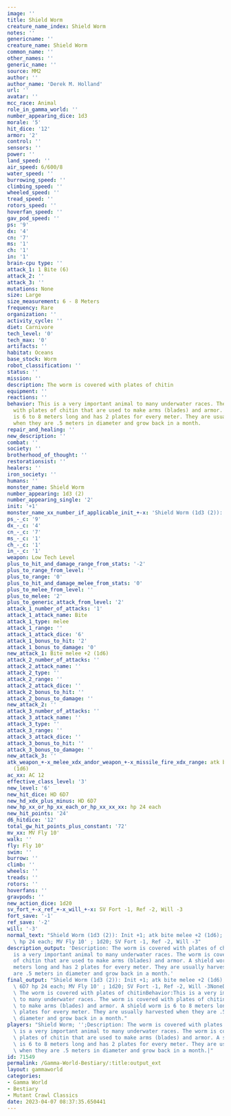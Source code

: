 ```yaml
---
image: ''
title: Shield Worm
creature_name_index: Shield Worm
notes: ''
genericname: ''
creature_name: Shield Worm
common_name: ''
other_names: ''
generic_name: ''
source: MM2
author: ''
author_name: 'Derek M. Holland'
url: ''
avatar: ''
mcc_race: Animal
role_in_gamma_world: ''
number_appearing_dice: 1d3
morale: '5'
hit_dice: '12'
armor: '2'
control: ''
sensors: ''
power: ''
land_speed: ''
air_speed: 6/600/8
water_speed: ''
burrowing_speed: ''
climbing_speed: ''
wheeled_speed: ''
tread_speed: ''
rotors_speed: ''
hoverfan_speed: ''
gav_pod_speed: ''
ps: '9'
dx: '4'
cn: '7'
ms: '1'
ch: '1'
in: '1'
brain-cpu type: ''
attack_1: 1 Bite (6)
attack_2: ''
attack_3: ''
mutations: None
size: Large
size_measurement: 6 - 8 Meters
frequency: Rare
organization: ''
activity_cycle: ''
diet: Carnivore
tech_level: '0'
tech_max: '0'
artifacts: ''
habitat: Oceans
base_stock: Worm
robot_classification: ''
status: ''
mission: ''
description: The worm is covered with plates of chitin
equipment: ''
reactions: ''
behavior: This is a very important animal to many underwater races. The worm is covered
  with plates of chitin that are used to make arms (blades) and armor. A shield worm
  is 6 to 8 meters long and has 2 plates for every meter. They are usually harvested
  when they are .5 meters in diameter and grow back in a month.
repair_and_healing: ''
new_description: ''
combat: ''
society: ''
brotherhood_of_thought: ''
restorationsist: ''
healers: ''
iron_society: ''
humans: ''
monster_name: Shield Worm
number_appearing: 1d3 (2)
number_appearing_single: '2'
init: '+1'
monster_name_xx_number_if_applicable_init_+-x: 'Shield Worm (1d3 (2)): Init +1'
ps_-_c: '9'
dx_-_c: '4'
cn_-_c: '7'
ms_-_c: '1'
ch_-_c: '1'
in_-_c: '1'
weapon: Low Tech Level
plus_to_hit_and_damage_range_from_stats: '-2'
plus_to_range_from_level: ''
plus_to_range: '0'
plus_to_hit_and_damage_melee_from_stats: '0'
plus_to_melee_from_level: ''
plus_to_melee: '2'
plus_to_generic_attack_from_level: '2'
attack_1_number_of_attacks: '1'
attack_1_attack_name: Bite
attack_1_type: melee
attack_1_range: ''
attack_1_attack_dice: '6'
attack_1_bonus_to_hit: '2'
attack_1_bonus_to_damage: '0'
new_attack_1: Bite melee +2 (1d6)
attack_2_number_of_attacks: ''
attack_2_attack_name: ''
attack_2_type: ''
attack_2_range: ''
attack_2_attack_dice: ''
attack_2_bonus_to_hit: ''
attack_2_bonus_to_damage: ''
new_attack_2: ''
attack_3_number_of_attacks: ''
attack_3_attack_name: ''
attack_3_type: ''
attack_3_range: ''
attack_3_attack_dice: ''
attack_3_bonus_to_hit: ''
attack_3_bonus_to_damage: ''
new_attack_3: ''
atk_weapon_+-x_melee_xdx_andor_weapon_+-x_missile_fire_xdx_range: atk bite melee +2
  (1d6)
ac_xx: AC 12
effective_class_level: '3'
new_level: '6'
new_hit_dice: HD 6D7
new_hd_xdx_plus_minus: HD 6D7
new_hp_xx_or_hp_xx_each_or_hp_xx_xx_xx: hp 24 each
new_hit_points: '24'
d6_hitdice: '12'
total_gw_hit_points_plus_constant: '72'
mv_xx: MV Fly 10'
walk: ''
fly: Fly 10'
swim: ''
burrow: ''
climb: ''
wheels: ''
treads: ''
rotors: ''
hoverfans: ''
gravpods: ''
new_action_dice: 1d20
sv_fort_+-x_ref_+-x_will_+-x: SV Fort -1, Ref -2, Will -3
fort_save: '-1'
ref_save: '-2'
will: '-3'
normal_text: "Shield Worm (1d3 (2)): Init +1; atk bite melee +2 (1d6); AC 12; HD 6D7\
  \ hp 24 each; MV Fly 10' ; 1d20; SV Fort -1, Ref -2, Will -3"
description_output: 'Description: The worm is covered with plates of chitinBehavior:This
  is a very important animal to many underwater races. The worm is covered with plates
  of chitin that are used to make arms (blades) and armor. A shield worm is 6 to 8
  meters long and has 2 plates for every meter. They are usually harvested when they
  are .5 meters in diameter and grow back in a month.'
final_output: "Shield Worm (1d3 (2)): Init +1; atk bite melee +2 (1d6); AC 12; HD\
  \ 6D7 hp 24 each; MV Fly 10' ; 1d20; SV Fort -1, Ref -2, Will -3NoneDescription:\
  \ The worm is covered with plates of chitinBehavior:This is a very important animal\
  \ to many underwater races. The worm is covered with plates of chitin that are used\
  \ to make arms (blades) and armor. A shield worm is 6 to 8 meters long and has 2\
  \ plates for every meter. They are usually harvested when they are .5 meters in\
  \ diameter and grow back in a month."
players: "Shield Worm; '';Description: The worm is covered with plates of chitinBehavior:This\
  \ is a very important animal to many underwater races. The worm is covered with\
  \ plates of chitin that are used to make arms (blades) and armor. A shield worm\
  \ is 6 to 8 meters long and has 2 plates for every meter. They are usually harvested\
  \ when they are .5 meters in diameter and grow back in a month.|"
id: 71549
permalink: /Gamma-World-Bestiary/:title:output_ext
layout: gammaworld
categories:
- Gamma World
- Bestiary
- Mutant Crawl Classics
date: 2023-04-07 08:37:35.650441
---
```


